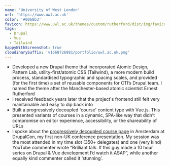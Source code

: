 ```yaml
---
name: 'University of West London'
url: 'https://www.uwl.ac.uk'
color: '#0068b3'
favicon: https://www.uwl.ac.uk/themes/custom/rutherford/dist/img/favicons/favicon.ico
tags:
  - Drupal
  - Vue
  - Tailwind
happyWithScreenshot: true
cloudinarySuffix: 'v1668726981/portfolio/uwl.ac.uk.png'
---
```


- Developed a new Drupal theme that incorporated Atomic Design, Pattern Lab, utility-first/atomic CSS (Tailwind), a more modern build process, standardised typographic and spacing scales, and provided (for the first time) a set of reusable components for CTI’s Drupal team. I named the theme after the Manchester-based atomic scientist Ernest Rutherford
- I received feedback years later that the project's frontend still felt very maintainable and easy to dip back into
- Built a progressively decoupled 'course' content type with Vue.js. This presented variants of courses in a dynamic, SPA-like way that didn’t compromise on editor experience, accessibility, or the shareability of URLs
- I spoke about the [progressively decoupled course page](https://www.youtube.com/watch?v=TBLlwvM_uPc) in Amsterdam at DrupalCon, my first non-UK conference presentation. My session was the most attended in my time slot (350+ delegates) and one (very kind) YouTube commenter wrote “Brilliant talk. If this guy made a 10 hour series on Drupal & Vue development I’d watch it ASAP”, while another equally kind commenter called it ‘stunning’.
